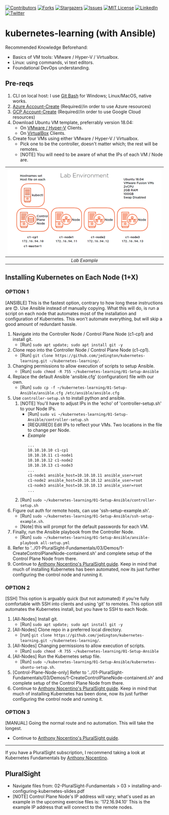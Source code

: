 <!-- PROJECT SHIELDS -->
<!-- https://www.markdownguide.org/basic-syntax/#reference-style-links -->
[![Contributors][contributors-shield]][contributors-url]
[![Forks][forks-shield]][forks-url]
[![Stargazers][stars-shield]][stars-url]
[![Issues][issues-shield]][issues-url]
[![MIT License][license-shield]][license-url]
[![LinkedIn][linkedin-shield]][linkedin-url]
[![Twitter][twitter-shield]][twitter-url]

# kubernetes-learning (with Ansible)

Recommended Knowledge Beforehand:
- Basics of VM tools: VMware / Hyper-V / Virtualbox.
- Linux: using commands, vi text editors.
- Foundational DevOps understanding.

## Pre-reqs
1. CLI on local host: I use [Git Bash](https://git-scm.com/downloads) for Windows; Linux/MacOS, native works.
2. [Azure Account-Create](https://azure.microsoft.com/en-us/free/) (Required//in order to use Azure resources)
3. [GCP Account-Create](https://cloud.google.com/free/) (Required//in order to use Google Cloud resources)
4. Download Ubuntu VM template, preferrably version 18.04:
    - On [VMware / Hyper-V](https://ubuntu.com/download/desktop) Clients.
    - On [VirtualBox](https://www.osboxes.org/ubuntu) Clients.
5. Create four VMs using either VMware / Hyper-V / Virtualbox.
    - Pick one to be the controller, doesn't matter which; the rest will be remotes.
    - [NOTE] You will need to be aware of what the IPs of each VM / Node are.

| ![EXAMPLE][project-screenshot] | 
|:--:| 
| *Lab Example* |

## Installing Kubernetes on Each Node (1+X)

### OPTION 1
[ANSIBLE] This is the fastest option, contrary to how long these instructions are 😊. Use Ansible instead of manually copying. What this will do, is run a script on each node that automates most of the installation and configuration of Kubernetes. This won't automate everything, but will skip a good amount of redundant hassle.
1. Navigate into the Controller Node / Control Plane Node (c1-cp1) and install git.
    - [Run] `sudo apt update; sudo apt install git -y`
2. Clone repo into the Controller Node / Control Plane Node (c1-cp1).
    - [Run] `git clone https://github.com/jedington/kubernetes-learning.git ~/kubernetes-learning/`.
3. Changing permissions to allow execution of scripts to setup Ansible.
    - [Run] `sudo chmod -R 755 ~/kubernetes-learning/01-Setup-Ansible`        
4. Replace the default Ansible 'ansible.cfg' (configuration) file with our own.
    - [Run] `sudo cp -f ~/kubernetes-learning/01-Setup-Ansible/ansible.cfg /etc/ansible/ansible.cfg`
5. Use `controller-setup.sh` to install python and ansible. 
    1. [NOTE] You'll have to adjust IPs in the 'echo' of 'controller-setup.sh' to your Node IPs.
        - [Run] `sudo vi ~/kubernetes-learning/01-Setup-Ansible/controller-setup.sh`
        - [REQUIRED] Edit IPs to reflect your VMs. Two locations in the file to change per Node.
        - *Example*
            ```
            ...
            10.10.10.10 c1-cp1
            10.10.10.11 c1-node1
            10.10.10.12 c1-node2
            10.10.10.13 c1-node3
            ...
            c1-node1 ansible_host=10.10.10.11 ansible_user=root 
            c1-node2 ansible_host=10.10.10.12 ansible_user=root 
            c1-node3 ansible_host=10.10.10.13 ansible_user=root
            ...
            ```
    2. [Run] `sudo ~/kubernetes-learning/01-Setup-Ansible/controller-setup.sh`
6. Figure out auth for remote hosts, can use 'ssh-setup-example.sh'.
    - [Run] `sudo ~/kubernetes-learning/01-Setup-Ansible/ssh-setup-example.sh`.
    - [Note] this will prompt for the default passwords for each VM.
7. Finally, run the Ansible playbook from the Controller Node.
    - [Run] `sudo ~/kubernetes-learning/01-Setup-Ansible/ansible-playbook all-setup.yml` 
8. Refer to '../01-PluralSight-Fundamentals/03/Demos/1-CreateControlPlaneNode-containerd.sh' and complete setup of the Control Plane Node from there.
9. Continue to <a href="#pluralsight">Anthony Nocentino's PluralSight guide</a>. Keep in mind that much of installing Kubernetes has been automated, now its just further configuring the control node and running it.

### OPTION 2
[SSH] This option is arguably quick (but not automated) if you're fully comfortable with SSH into clients and using 'git' to remotes. This option still automates the Kubernetes install, but you have to SSH to each Node.
1. [All-Nodes] Install git.
    - [Run] `sudo apt update; sudo apt install git -y`
2. [All-Nodes] Clone repo in a preferred local directory.
    - [run] `git clone https://github.com/jedington/kubernetes-learning.git ~/kubernetes-learning/`.
3. [All-Nodes] Changing permissions to allow execution of scripts.
    - [Run] `sudo chmod -R 755 ~/kubernetes-learning/01-Setup-Ansible`
4. [All-Nodes] Run the Kubernetes setup file.
    - [Run] `sudo ~/kubernetes-learning/01-Setup-Ansible/kubernetes-ubuntu-setup.sh`.
5. [Control-Plane-Node-only] Refer to '../01-PluralSight-Fundamentals/03/Demos/1-CreateControlPlaneNode-containerd.sh' and complete setup of the Control Plane Node from there.
6. Continue to <a href="#pluralsight">Anthony Nocentino's PluralSight guide</a>. Keep in mind that much of installing Kubernetes has been done, now its just further configuring the control node and running it.

### OPTION 3
[MANUAL] Going the normal route and no automation. This will take the longest.
- Continue to <a href="#pluralsight">Anthony Nocentino's PluralSight guide</a>.

---------------------------------------------------------------------------

If you have a PluralSight subscription, I recommend taking a look at Kubernetes Fundamentals by [Anthony Nocentino](https://app.pluralsight.com/profile/author/anthony-nocentino).

## PluralSight

- Navigate files from: 02-PluralSight-Fundamentals > 03 > installing-and-configuring-kubernetes-slides.pdf
- [NOTE] Control Plane Node's IP address will vary; what's used as an example in the upcoming exercise files is: '172.16.94.10' This is the example IP address that will connect to the remote nodes.

<!-- MARKDOWN LINKS & IMAGES -->
<!-- https://www.markdownguide.org/basic-syntax/#reference-style-links -->
[contributors-shield]: https://img.shields.io/github/contributors/jedington/kubernetes-learning.svg?style=for-the-badge
[contributors-url]: https://github.com/jedington/kubernetes-learning/graphs/contributors
[forks-shield]: https://img.shields.io/github/forks/jedington/kubernetes-learning.svg?style=for-the-badge
[forks-url]: https://github.com/jedington/kubernetes-learning/network/members
[stars-shield]: https://img.shields.io/github/stars/jedington/kubernetes-learning.svg?style=for-the-badge
[stars-url]: https://github.com/jedington/kubernetes-learning/stargazers
[issues-shield]: https://img.shields.io/github/issues/jedington/kubernetes-learning.svg?style=for-the-badge
[issues-url]: https://github.com/jedington/kubernetes-learning/issues
[license-shield]: https://img.shields.io/github/license/jedington/kubernetes-learning.svg?style=for-the-badge
[license-url]: https://github.com/jedington/kubernetes-learning/blob/master/LICENSE
[linkedin-shield]: https://img.shields.io/badge/-LinkedIn-black.svg?style=for-the-badge&logo=linkedin&colorB=555
[linkedin-url]: https://www.linkedin.com/in/julian-edington
[twitter-shield]: https://img.shields.io/twitter/follow/arcanicvoid?style=for-the-badge&logo=twitter&colorB=555
[twitter-url]: https://twitter.com/arcanicvoid
[project-screenshot]: images/example.png